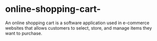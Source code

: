 # online-shopping-cart-
An online shopping cart is a software application used in e-commerce websites that allows customers to select, store, and manage items they want to purchase.
